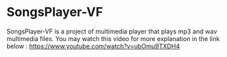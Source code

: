 # SongsPlayer-VF
SongsPlayer-VF is a project of  multimedia player that plays mp3 and wav multimedia files.
You may watch this video for more explanation in the link below :
https://www.youtube.com/watch?v=ubOmu9TXDH4
